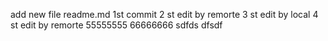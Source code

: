 add new file readme.md
1st commit
2 st edit by remorte
3 st edit by local
4 st edit by remorte
55555555
66666666
sdfds
dfsdf
